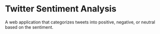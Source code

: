 # Twitter Sentiment Analysis

A web application that categorizes tweets into positive, negative, or neutral based on the sentiment.
